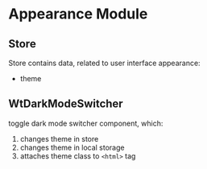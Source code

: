# Appearance Module

## Store
Store contains data, related to user interface appearance:
- theme

## WtDarkModeSwitcher
toggle dark mode switcher component, which:
1. changes theme in store
2. changes theme in local storage
3. attaches theme class to `<html>` tag
